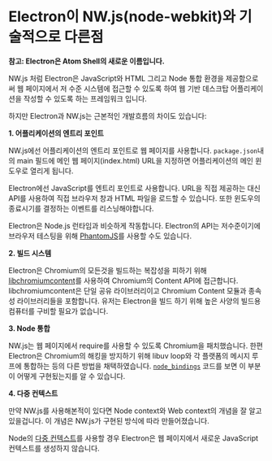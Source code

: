 # Electron이 NW.js(node-webkit)와 기술적으로 다른점

__참고: Electron은 Atom Shell의 새로운 이름입니다.__

NW.js 처럼 Electron은 JavaScript와 HTML 그리고 Node 통합 환경을 제공함으로써
웹 페이지에서 저 수준 시스템에 접근할 수 있도록 하여 웹 기반 데스크탑 어플리케이션을 작성할 수 있도록 하는 프레임워크 입니다.

하지만 Electron과 NW.js는 근본적인 개발흐름의 차이도 있습니다:

__1. 어플리케이션의 엔트리 포인트__

NW.js에선 어플리케이션의 엔트리 포인트로 웹 페이지를 사용합니다.
`package.json`내의 main 필드에 메인 웹 페이지(index.html) URL을 지정하면 어플리케이션의 메인 윈도우로 열리게 됩니다.

Electron에선 JavaScript를 엔트리 포인트로 사용합니다. URL을 직접 제공하는 대신 API를 사용하여 직접 브라우저 창과 HTML 파일을 로드할 수 있습니다.
또한 윈도우의 종료시기를 결정하는 이벤트를 리스닝해야합니다.

Electron은 Node.js 런타임과 비슷하게 작동합니다. Electron의 API는 저수준이기에 브라우저 테스팅을 위해 [PhantomJS](http://phantomjs.org/)를 사용할 수도 있습니다.

__2. 빌드 시스템__

Electron은 Chromium의 모든것을 빌드하는 복잡성을 피하기 위해 [libchromiumcontent](https://github.com/brightray/libchromiumcontent)를 사용하여
Chromium의 Content API에 접근합니다. libchromiumcontent은 단일 공유 라이브러리이고 Chromium Content 모듈과 종속성 라이브러리들을 포함합니다.
유저는 Electron을 빌드 하기 위해 높은 사양의 빌드용 컴퓨터를 구비할 필요가 없습니다.

__3. Node 통합__

NW.js는 웹 페이지에서 require를 사용할 수 있도록 Chromium을 패치했습니다. 한편 Electron은 Chromium의 해킹을 방지하기 위해 libuv loop와 각 플랫폼의 메시지 루프에 통합하는 등의 다른 방법을 채택하였습니다.
[`node_bindings`](../../../atom/common/) 코드를 보면 이 부분이 어떻게 구현됬는지를 알 수 있습니다.

__4. 다중 컨텍스트__

만약 NW.js를 사용해본적이 있다면 Node context와 Web context의 개념을 잘 알고 있을겁니다. 이 개념은 NW.js가 구현된 방식에 따라 만들어졌습니다.

Node의 [다중 컨텍스트](http://strongloop.com/strongblog/whats-new-node-js-v0-12-multiple-context-execution/)를 사용할 경우 Electron은 웹 페이지에서 새로운 JavaScript 컨텍스트를 생성하지 않습니다.
